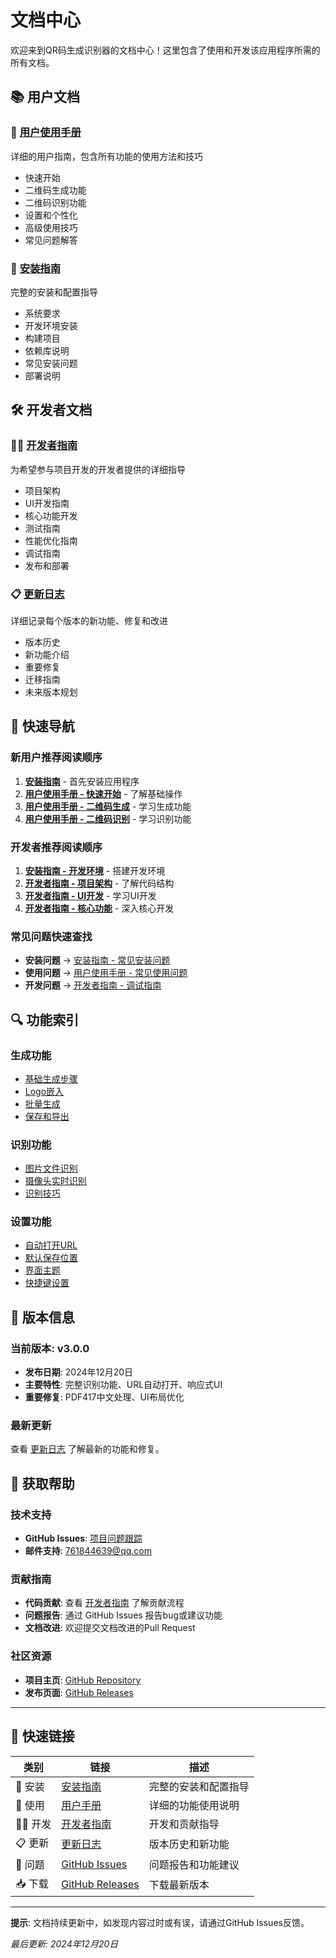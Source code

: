 # 文档中心

欢迎来到QR码生成识别器的文档中心！这里包含了使用和开发该应用程序所需的所有文档。

## 📚 用户文档

### 🚀 [用户使用手册](USER_MANUAL.md)
详细的用户指南，包含所有功能的使用方法和技巧
- 快速开始
- 二维码生成功能
- 二维码识别功能  
- 设置和个性化
- 高级使用技巧
- 常见问题解答

### 🔧 [安装指南](INSTALLATION.md)
完整的安装和配置指导
- 系统要求
- 开发环境安装
- 构建项目
- 依赖库说明
- 常见安装问题
- 部署说明

## 🛠️ 开发者文档

### 👩‍💻 [开发者指南](DEVELOPER_GUIDE.md)
为希望参与项目开发的开发者提供的详细指导
- 项目架构
- UI开发指南
- 核心功能开发
- 测试指南
- 性能优化指南
- 调试指南
- 发布和部署

### 📋 [更新日志](CHANGELOG.md)
详细记录每个版本的新功能、修复和改进
- 版本历史
- 新功能介绍
- 重要修复
- 迁移指南
- 未来版本规划

## 📖 快速导航

### 新用户推荐阅读顺序
1. **[安装指南](INSTALLATION.md)** - 首先安装应用程序
2. **[用户使用手册 - 快速开始](USER_MANUAL.md#-快速开始)** - 了解基础操作
3. **[用户使用手册 - 二维码生成](USER_MANUAL.md#-二维码生成功能)** - 学习生成功能
4. **[用户使用手册 - 二维码识别](USER_MANUAL.md#-二维码识别功能)** - 学习识别功能

### 开发者推荐阅读顺序
1. **[安装指南 - 开发环境](INSTALLATION.md#-开发环境安装)** - 搭建开发环境
2. **[开发者指南 - 项目架构](DEVELOPER_GUIDE.md#-项目架构)** - 了解代码结构
3. **[开发者指南 - UI开发](DEVELOPER_GUIDE.md#-ui开发指南)** - 学习UI开发
4. **[开发者指南 - 核心功能](DEVELOPER_GUIDE.md#-核心功能开发)** - 深入核心开发

### 常见问题快速查找
- **安装问题** → [安装指南 - 常见安装问题](INSTALLATION.md#-常见安装问题)
- **使用问题** → [用户使用手册 - 常见使用问题](USER_MANUAL.md#-常见使用问题)
- **开发问题** → [开发者指南 - 调试指南](DEVELOPER_GUIDE.md#-调试指南)

## 🔍 功能索引

### 生成功能
- [基础生成步骤](USER_MANUAL.md#基础生成步骤)
- [Logo嵌入](USER_MANUAL.md#logo嵌入)
- [批量生成](USER_MANUAL.md#批量生成)
- [保存和导出](USER_MANUAL.md#保存和导出)

### 识别功能
- [图片文件识别](USER_MANUAL.md#图片文件识别)
- [摄像头实时识别](USER_MANUAL.md#摄像头实时识别)
- [识别技巧](USER_MANUAL.md#识别技巧)

### 设置功能
- [自动打开URL](USER_MANUAL.md#1-自动打开url)
- [默认保存位置](USER_MANUAL.md#2-默认保存位置)
- [界面主题](USER_MANUAL.md#3-界面主题)
- [快捷键设置](USER_MANUAL.md#快捷键设置)

## 🎯 版本信息

### 当前版本: v3.0.0
- **发布日期**: 2024年12月20日
- **主要特性**: 完整识别功能、URL自动打开、响应式UI
- **重要修复**: PDF417中文处理、UI布局优化

### 最新更新
查看 [更新日志](CHANGELOG.md) 了解最新的功能和修复。

## 🤝 获取帮助

### 技术支持
- **GitHub Issues**: [项目问题跟踪](https://github.com/toucheres/QRcode_Generate_Recongnition/issues)
- **邮件支持**: [761844639@qq.com](mailto:761844639@qq.com)

### 贡献指南
- **代码贡献**: 查看 [开发者指南](DEVELOPER_GUIDE.md) 了解贡献流程
- **问题报告**: 通过 GitHub Issues 报告bug或建议功能
- **文档改进**: 欢迎提交文档改进的Pull Request

### 社区资源
- **项目主页**: [GitHub Repository](https://github.com/toucheres/QRcode_Generate_Recongnition)
- **发布页面**: [GitHub Releases](https://github.com/toucheres/QRcode_Generate_Recongnition/releases)

---

## 📱 快速链接

| 类别 | 链接 | 描述 |
|------|------|------|
| 🚀 安装 | [安装指南](INSTALLATION.md) | 完整的安装和配置指导 |
| 📖 使用 | [用户手册](USER_MANUAL.md) | 详细的功能使用说明 |
| 👩‍💻 开发 | [开发者指南](DEVELOPER_GUIDE.md) | 开发和贡献指导 |
| 📋 更新 | [更新日志](CHANGELOG.md) | 版本历史和新功能 |
| 🐛 问题 | [GitHub Issues](https://github.com/toucheres/QRcode_Generate_Recongnition/issues) | 问题报告和功能建议 |
| 📥 下载 | [GitHub Releases](https://github.com/toucheres/QRcode_Generate_Recongnition/releases) | 下载最新版本 |

---

**提示**: 文档持续更新中，如发现内容过时或有误，请通过GitHub Issues反馈。

*最后更新: 2024年12月20日*
